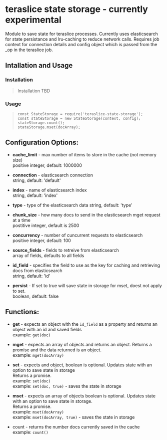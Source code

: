 # teraslice state storage - currently experimental

Module to save state for teraslice processes.  Currently uses elasticsearch for state persistance and lru-caching to reduce network calls.  Requires job context for connection details and config object which is passed from the _op in the teraslice job.

## Intallation and Usage
### Installation
> Installation TBD
### Usage
> `const StateStorage = require('teraslice-state-storage');`  
> `const stateStorage = new StateStorage(context, config);`  
> `stateStorage.count();`  
> `stateStorage.mset(docArray);`  

## Configuration Options:
  * __cache_limit__ - max number of items to store in the cache (not memory size)  
  positive integer, default: 1000000

  * __connection__ - elasticsearch connection  
   string, default: 'default'

  * __index__ - name of elasticsearch index  
  string, default: 'index'

  * __type__ - type of the elasticsearch data
  string, default: 'type'

  * __chunk_size__ - how many docs to send in the elasticsearch mget request at a time  
  postitive integer, default is 2500

  * __concurrency__ - number of cuncurrent requests to elasticsearch  
  positive integer, default: 100

  * __source_fields__ - fields to retreive from elasticsearch  
  array of fields, defaults to all fields

  * __id_field__ - specifies the field to use as the key for caching and retrieving docs from elasticsearch  
  string, default: 'id'
  
  * __persist__ - If set to true will save state in storage for mset, doest not apply to set.  
  boolean, default: false

## Functions:
* __get__ - expects an object with the `id_field` as a property and returns an object with an id and saved fields  
  example: `get(doc)`

* __mget__ - expects an array of objects and returns an object.  Returns a promise and the data returned is an object.  
  example: `mget(docArray)`

* __set__ - expects and object, boolean is optional. Updates state with an option to save state in storage  
  Returns a promise.  
  example: `set(doc)`  
  example: `set(doc, true)` - saves the state in storage

* __mset__ - expects an array of objects boolean is optional.  Updates state with an option to save state in storage.  
  Returns a promise.  
  example: `mset(docArray)`  
  example: `mset(docArray, true)` - saves the state in storage

* count - returns the number docs currently saved in the cache  
  example: `count()`

